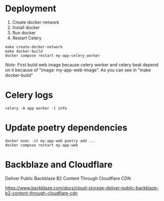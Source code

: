 # Deployment

1. Create docker network
1. Install docker
1. Run docker
1. Restart Celery

``` 
make create-docker-network
make docker-build
docker compose restart my-app-celery_worker
```

*Note*: First build web image because celery worker and celery beat depend on it because of "image: my-app-web-image".
As you can see in "make docker-build"

# Celery logs

`celery -A app worker -l info`

# Update poetry dependencies

```
docker exec -it my-app-web poetry add ...
docker compose restart my-app-web
```

# Backblaze and Cloudflare

Deliver Public Backblaze B2 Content Through Cloudflare CDN

https://www.backblaze.com/docs/cloud-storage-deliver-public-backblaze-b2-content-through-cloudflare-cdn